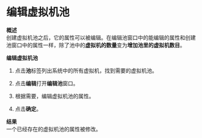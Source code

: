 # 编辑虚拟机池

**概述**<br/>
创建虚拟机池之后，它的属性可以被编辑。在编辑池窗口中的能编辑的属性和创建池窗口中的属性一样，除了池中的**虚拟机的数量**变为**增加池里的虚拟机数目**。

**编辑虚拟机池**

1. 点击**池**标签列出系统中的所有虚拟机，找到需要的虚拟机池。

1. 点击**编辑**打开**编辑池**窗口。

1. 根据需要，编辑虚拟机池的属性。

1. 点击**确定**。

**结果**<br/>
一个已经存在的虚拟机池的属性被修改。
